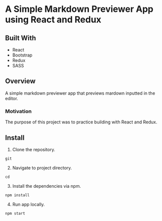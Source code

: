 # A Simple Markdown Previewer App using React and Redux

## Built With

- React
- Bootstrap
- Redux
- SASS

## Overview

A simple markdown previewer app that previews mardown inputted in the editor.

### Motivation

The purpose of this project was to practice building with React and Redux.

## Install

1. Clone the repository.

```
git

```

2. Navigate to project directory.

```
cd

```

3. Install the dependencies via npm.

```
npm install

```

4. Run app locally.

```
npm start

```
